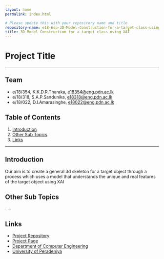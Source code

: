 ```yaml
---
layout: home
permalink: index.html

# Please update this with your repository name and title
repository-name: e18-6sp-3D-Model-Construction-for-a-target-class-using-XAI-Group16
title: 3D Model Construction for a target class using XAI
---
```


[comment]: # "This is the standard layout for the project, but you can clean this and use your own template"

# Project Title

---

## Team
-  e/18/354, K.K.D.R.Tharaka, [e18354@eng.pdn.ac.lk](mailto:name@email.com)
-  e/18/318, S.A.P.Sandunika, [e18318@eng.pdn.ac.lk](mailto:name@email.com)
-  e/18/022, D.I.Amarasinghe, [e18022@eng.pdn.ac.lk](mailto:name@email.com)

## Table of Contents
1. [Introduction](#introduction)
2. [Other Sub Topics](#other-sub-topics)
3. [Links](#links)

---

## Introduction

Our aim is to create a general 3d skeleton for a target object through a process which uses a model that understands  the unique and real features of the target object using XAI

## Other Sub Topics

.....

## Links

- [Project Repository](https://github.com/cepdnaclk/e18-6sp-3D-Model-Construction-for-a-target-class-using-XAI-Group16)
- [Project Page](https://cepdnaclk.github.io/e18-6sp-3D-Model-Construction-for-a-target-class-using-XAI-Group16/)
- [Department of Computer Engineering](http://www.ce.pdn.ac.lk/)
- [University of Peradeniya](https://eng.pdn.ac.lk/)


[//]: # (Please refer this to learn more about Markdown syntax)
[//]: # (https://github.com/adam-p/markdown-here/wiki/Markdown-Cheatsheet)
